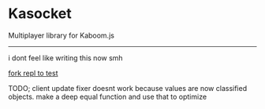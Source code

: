 # Kasocket
Multiplayer library for Kaboom.js
***
i dont feel like writing this now smh

[fork repl to test](https://replit.com/@seanlnge/Kasocket)


TODO;
client update fixer doesnt work because values are now classified objects. make a deep equal function and use that to optimize